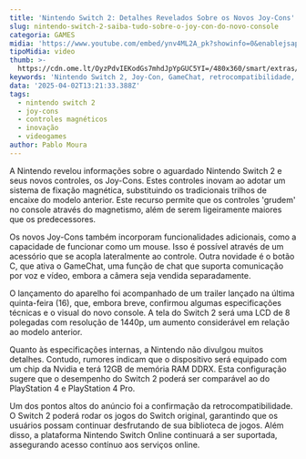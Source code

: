 ```yaml
---
title: 'Nintendo Switch 2: Detalhes Revelados Sobre os Novos Joy-Cons'
slug: nintendo-switch-2-saiba-tudo-sobre-o-joy-con-do-novo-console
categoria: GAMES
midia: 'https://www.youtube.com/embed/ynv4ML2A_pk?showinfo=0&enablejsapi=1'
tipoMidia: video
thumb: >-
  https://cdn.ome.lt/OyzPdvIEKodGs7mhdJpYpGUC5YI=/480x360/smart/extras/conteudos/01_9cdao38.jpg
keywords: 'Nintendo Switch 2, Joy-Con, GameChat, retrocompatibilidade, Nintendo'
data: '2025-04-02T13:21:33.388Z'
tags:
  - nintendo switch 2
  - joy-cons
  - controles magnéticos
  - inovação
  - videogames
author: Pablo Moura
---
```


A Nintendo revelou informações sobre o aguardado Nintendo Switch 2 e seus novos controles, os Joy-Cons. Estes controles inovam ao adotar um sistema de fixação magnética, substituindo os tradicionais trilhos de encaixe do modelo anterior. Este recurso permite que os controles 'grudem' no console através do magnetismo, além de serem ligeiramente maiores que os predecessores.

Os novos Joy-Cons também incorporam funcionalidades adicionais, como a capacidade de funcionar como um mouse. Isso é possível através de um acessório que se acopla lateralmente ao controle. Outra novidade é o botão C, que ativa o GameChat, uma função de chat que suporta comunicação por voz e vídeo, embora a câmera seja vendida separadamente.

O lançamento do aparelho foi acompanhado de um trailer lançado na última quinta-feira (16), que, embora breve, confirmou algumas especificações técnicas e o visual do novo console. A tela do Switch 2 será uma LCD de 8 polegadas com resolução de 1440p, um aumento considerável em relação ao modelo anterior.

Quanto às especificações internas, a Nintendo não divulgou muitos detalhes. Contudo, rumores indicam que o dispositivo será equipado com um chip da Nvidia e terá 12GB de memória RAM DDRX. Esta configuração sugere que o desempenho do Switch 2 poderá ser comparável ao do PlayStation 4 e PlayStation 4 Pro.

Um dos pontos altos do anúncio foi a confirmação da retrocompatibilidade. O Switch 2 poderá rodar os jogos do Switch original, garantindo que os usuários possam continuar desfrutando de sua biblioteca de jogos. Além disso, a plataforma Nintendo Switch Online continuará a ser suportada, assegurando acesso contínuo aos serviços online.
